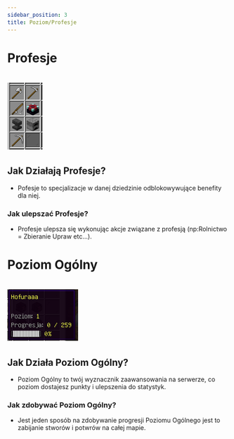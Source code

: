 ```yaml
---
sidebar_position: 3
title: Poziom/Profesje
---
```

# Profesje
# ![Poziom i Profesje](./img/profesje.png)
## Jak Działają Profesje?
- Pofesje to specjalizacje w danej dziedzinie odblokowywujące benefity dla niej.
### Jak ulepszać Profesje?
- Profesje ulepsza się wykonując akcje związane z profesją (np:Rolnictwo = Zbieranie Upraw etc...).

# Poziom Ogólny
# ![Poziom i Profesje](./img/poziom.png)
## Jak Działa Poziom Ogólny?
- Poziom Ogólny to twój wyznacznik zaawansowania na serwerze, co poziom dostajesz punkty i ulepszenia do statystyk.
### Jak zdobywać Poziom Ogólny?
- Jest jeden sposób na zdobywanie progresji Poziomu Ogólnego jest to zabijanie stworów i potwrów na całej mapie.

